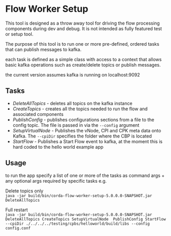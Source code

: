 # Flow Worker Setup
This tool is designed as a throw away tool for driving the flow processing components during dev and debug. It is not 
intended as fully featured test or setup tool.

The purpose of this tool is to run one or more pre-defined, ordered tasks that can publish messages to kafka.

each task is defined as a simple class with access to a context that allows basic kafka operations such as create/delete
topics or publish messages.

the current version assumes kafka is running on localhost:9092

## Tasks
- *DeleteAllTopics* - deletes all topics on the kafka instance
- *CreateTopics* - creates all the topics needed to run the flow and associated components
- *PublishConfig* - publishes configurations sections from a file to the config topic. The file is passed in via the
  `--config` argument
- *SetupVirtualNode* - Publishes the vNode, CPI and CPK meta data onto Kafka. The `--cpiDir` specifies the folder where 
the CBP is located
- *StartFlow* - Publishes a Start Flow event to kafka, at the moment this is hard coded to the hello world example app

## Usage
to run the app specify a list of one or more of the tasks as command args + any optional args required by specific tasks
e.g.

Delete topics only  
`java -jar build/bin/corda-flow-worker-setup-5.0.0.0-SNAPSHOT.jar DeleteAllTopics`

Full restart  
`
java -jar build/bin/corda-flow-worker-setup-5.0.0.0-SNAPSHOT.jar DeleteAllTopics CreateTopics SetupVirtualNode 
PublishConfig StartFlow --cpiDir ./../../../testing/cpbs/helloworld/build/libs --config config.conf
`
